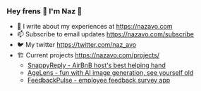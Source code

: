 ### Hey frens 👋 I'm Naz 🥑

- 🌱 I write about my experiences at https://nazavo.com
- 📫 Subscribe to email updates https://nazavo.com/subscribe
- 🐦 My twitter https://twitter.com/naz_avo
- 🏗️ Current projects https://nazavo.com/projects/ 
  - [SnappyReply - AirBnB host's best helping hand](https://snappyreply.com/)
  - [AgeLens - fun with AI image generation, see yourself old](https://agelens.com/)
  - [FeedbackPulse - employee feedback survey app ](https://feedbackpulse.com/)
